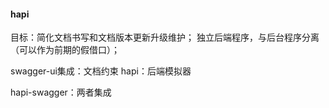 #### hapi
目标：简化文档书写和文档版本更新升级维护；
	独立后端程序，与后台程序分离（可以作为前期的假借口）；
	
swagger-ui集成：文档约束
hapi：后端模拟器

hapi-swagger：两者集成
